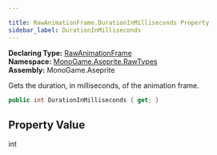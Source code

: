 ```yaml
---

title: RawAnimationFrame.DurationInMilliseconds Property
sidebar_label: DurationInMilliseconds
---
```

**Declaring Type:** [RawAnimationFrame](../)  
**Namespace:** [MonoGame.Aseprite.RawTypes](../../)  
**Assembly:** MonoGame.Aseprite

Gets the duration, in milliseconds, of the animation frame.

```csharp
public int DurationInMilliseconds { get; }
```

## Property Value

int


